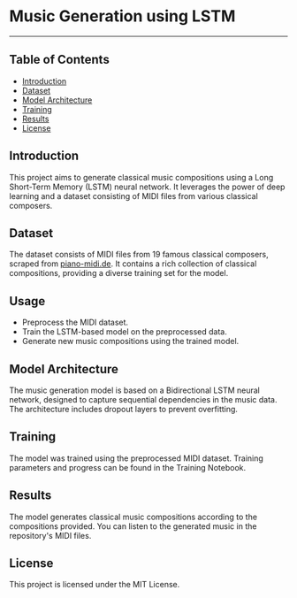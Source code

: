 <!DOCTYPE html>
<html>

<head>
    <title>Music Generation using LSTM</title>
    <link rel="stylesheet" href="https://img.shields.io/badge/license-MIT-blue.svg">
</head>

<body>
    <h1>Music Generation using LSTM</h1>
    <hr>
    <h2>Table of Contents</h2>
    <ul>
        <li><a href="#introduction">Introduction</a></li>
        <li><a href="#dataset">Dataset</a></li>
        <li><a href="#model-architecture">Model Architecture</a></li>
        <li><a href="#training">Training</a></li>
        <li><a href="#results">Results</a></li>
        <li><a href="#license">License</a></li>
    </ul>
    <h2 id="introduction">Introduction</h2>
    <p>This project aims to generate classical music compositions using a Long Short-Term Memory (LSTM) neural network. It leverages the power of deep learning and a dataset consisting of MIDI files from various classical composers.</p>
    <h2 id="dataset">Dataset</h2>
    <p>The dataset consists of MIDI files from 19 famous classical composers, scraped from <a href="http://www.piano-midi.de" target="_blank">piano-midi.de</a>. It contains a rich collection of classical compositions, providing a diverse training set for the model.</p>
    <h2>Usage</h2>
    <ul>
        <li>Preprocess the MIDI dataset.</li>
        <li>Train the LSTM-based model on the preprocessed data.</li>
        <li>Generate new music compositions using the trained model.</li>
    </ul>
    <h2 id="model-architecture">Model Architecture</h2>
    <p>The music generation model is based on a Bidirectional LSTM neural network, designed to capture sequential dependencies in the music data. The architecture includes dropout layers to prevent overfitting.</p>
    <h2 id="training">Training</h2>
    <p>The model was trained using the preprocessed MIDI dataset. Training parameters and progress can be found in the Training Notebook.</p>
    <h2 id="results">Results</h2>
    <p>The model generates classical music compositions according to the compositions provided. You can listen to the generated music in the repository's MIDI files.</p>
    <h2 id="license">License</h2>
    <p>This project is licensed under the MIT License.</p>
</body>

</html>
